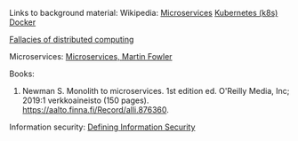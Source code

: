 Links to background material:
Wikipedia:
[Microservices](https://en.wikipedia.org/wiki/Microservices)
[Kubernetes (k8s)](https://en.wikipedia.org/wiki/Kubernetes)
[Docker](https://en.wikipedia.org/wiki/Docker_(software))

[Fallacies of distributed computing](https://en.wikipedia.org/wiki/Fallacies_of_distributed_computing)

Microservices:
[Microservices, Martin Fowler](https://martinfowler.com/microservices/)

Books:
1. Newman S. Monolith to microservices. 1st edition ed. O'Reilly Media, Inc; 2019:1 verkkoaineisto (150 pages). https://aalto.finna.fi/Record/alli.876360.


Information security:
[Defining Information Security](https://www.ncbi.nlm.nih.gov/pmc/articles/PMC6450831/)
